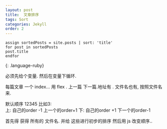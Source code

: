 ```yaml
---
layout: post
title:  文章排序
tags: Sort
categories: Jekyll
order: 2
---
```



~~~
assign sortedPosts = site.posts | sort: 'title'
for post in sortedPosts
post.title 
endfor
~~~
{: .language-ruby}

必须先给个变量.
然后在变量下循环.

每篇文章 一个 index…
用 flex .  上一篇 下一篇.地址有 . 文件名也有,
按照文件名来.


默认顺序 12345
比如3:  
上: 自己的order -1 上一个的order+1
下: 自己的order +1 下一个的order-1


首先得 获得 所有的 文件名. 
并给 这些进行初步的排序
然后用 js 改变顺序..

















